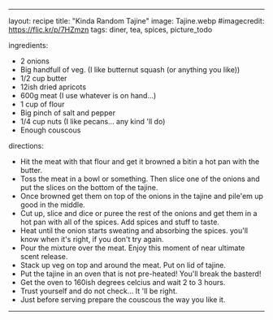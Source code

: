 ---

layout: recipe
title:  "Kinda Random Tajine"
image: Tajine.webp
#imagecredit: https://flic.kr/p/7HZmzn
tags: diner, tea, spices, picture_todo

ingredients:
- 2 onions
- Big handfull of veg. (I like butternut squash (or anything you like))
- 1/2 cup butter
- 12ish dried apricots
- 600g meat (I use whatever is on hand...)
- 1 cup of flour
- Big pinch of salt and pepper
- 1/4 cup nuts (I like pecans... any kind 'll do)
- Enough couscous

directions:
- Hit the meat with that flour and get it browned a bitin a hot pan with the butter.
- Toss the meat in a bowl or something. Then slice one of the onions and put the slices on the bottom of the tajine.
- Once browned get them on top of the onions in the tajine and pile'em up good in the middle.
- Cut up, slice and dice or puree the rest of the onions and get them in a hot pan with all of the spices. Add spices and stuff to taste.
- Heat until the onion starts sweating and absorbing the spices. you'll know when it's right, if you don't try again.
- Pour the mixture over the meat. Enjoy this moment of near ultimate scent release.
- Stack up veg on top and around the meat. Put on lid of tajine.
- Put the tajine in an oven that is not pre-heated! You'll break the basterd!
- Get the oven to 160ish degrees celcius and wait 2 to 3 hours.
- Trust yourself and do not check... It 'll be right.
- Just before serving prepare the couscous the way you like it.


---